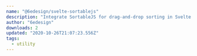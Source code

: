 ```yaml
---
name: "@6edesign/svelte-sortablejs"
description: "Integrate SortableJS for drag-and-drop sorting in Svelte."
author: "6edesign"
downloads: 2
updated: "2020-10-26T21:07:23.556Z"
tags: 
  - utility
---
```

